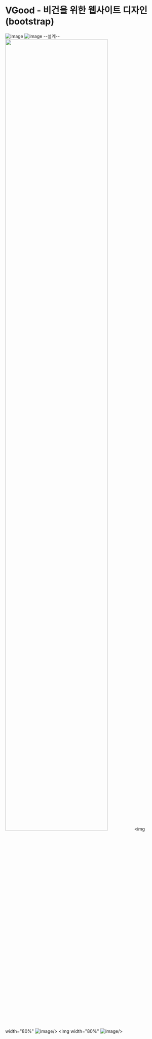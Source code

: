 # VGood - 비건을 위한 웹사이트 디자인 (bootstrap)
![image](https://user-images.githubusercontent.com/65601654/117931493-3692d680-b33a-11eb-9956-a0cfc1f9ff29.png)
![image](https://user-images.githubusercontent.com/65601654/117931612-57f3c280-b33a-11eb-8431-20a409cfeb9b.png)
--설계--
<img width="80%" src=![image](https://user-images.githubusercontent.com/65601654/117931819-9f7a4e80-b33a-11eb-85d5-7e1f8701a5b3.png)/>
<img width="80%" ![image](https://user-images.githubusercontent.com/65601654/117931841-a5702f80-b33a-11eb-816f-e10b1f86d62f.png)/>
<img width="80%" ![image](https://user-images.githubusercontent.com/65601654/117931874-af922e00-b33a-11eb-83b1-23abf42377b0.png)/>
